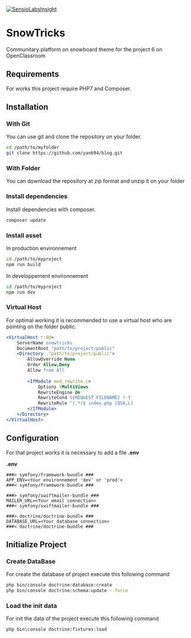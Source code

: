 [![SensioLabsInsight](https://insight.sensiolabs.com/projects/a85b469a-999f-425e-bd01-0c243b266809/big.png)](https://insight.sensiolabs.com/projects/a85b469a-999f-425e-bd01-0c243b266809)

# SnowTricks

Communitary platform on snowboard theme for the project 6 on OpenClassroom

## Requirements

For works this project require PHP7 and Composer.

## Installation

### With Git

You can use git and clone the repository on your folder.

```sh
cd /path/to/myfolder
git clone https://github.com/yanb94/blog.git
```  

### With Folder

You can download the repository at zip format and unzip it on your folder

### Install dependencies 

Install dependencies with composer.

```sh
composer update
```
### Install asset

In production environnement

```sh
cd /path/to/myproject
npm run build
```

In developpement environnement

```sh
cd /path/to/myproject
npm run dev
```

### Virtual Host

For optimal working it is recommended to use a virtual host who are pointing on the folder public.

```apache
<VirtualHost *:80>
	ServerName snowtricks
	DocumentRoot "path/to/project/public"
	<Directory  "path/to/project/public">
		AllowOverride None
        Order Allow,Deny
        Allow from All
        
        <IfModule mod_rewrite.c>
            Options -MultiViews
            RewriteEngine On
            RewriteCond %{REQUEST_FILENAME} !-f
            RewriteRule ^(.*)$ index.php [QSA,L]
        </IfModule>
	</Directory>
</VirtualHost>
```

## Configuration

For that project works it is necessary to add a file **.env** 

**.env**

```
###> symfony/framework-bundle ###
APP_ENV=<Your environnement 'dev' or 'prod'>
###< symfony/framework-bundle ###

###> symfony/swiftmailer-bundle ###
MAILER_URL=<Your email connection>
###< symfony/swiftmailer-bundle ###

###> doctrine/doctrine-bundle ###
DATABASE_URL=<Your database connection>
###< doctrine/doctrine-bundle ###

```

## Initialize Project

### Create DataBase

For create the database of project execute this following command
```sh
php bin/console doctrine:database:create
php bin/console doctrine:schema:update --force
```

### Load the init data

For init the data of the project execute this following command

```sh
php bin\console doctrine:fixtures:load
```